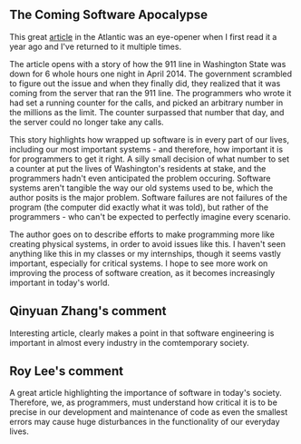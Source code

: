 ## The Coming Software Apocalypse

This great [article](https://www.theatlantic.com/technology/archive/2017/09/saving-the-world-from-code/540393/) in the Atlantic was an eye-opener when I first read it a year ago and I've returned to it multiple times. 

The article opens with a story of how the 911 line in Washington State was down for 6 whole hours one night in April 2014. The government scrambled to figure out the issue and when they finally did, they realized that it was coming from the server that ran the 911 line. The programmers who wrote it had set a running counter for the calls, and picked an arbitrary number in the millions as the limit. The counter surpassed that number that day, and the server could no longer take any calls.

This story highlights how wrapped up software is in every part of our lives, including our most important systems - and therefore, how important it is for programmers to get it right. A silly small decision of what number to set a counter at put the lives of Washington's residents at stake, and the programmers hadn't even anticipated the problem occuring. Software systems aren't tangible the way our old systems used to be, which the author posits is the major problem. Software failures are not failures of the program (the computer did exactly what it was told), but rather of the programmers - who can't be expected to perfectly imagine every scenario.

The author goes on to describe efforts to make programming more like creating physical systems, in order to avoid issues like this. I haven't seen anything like this in my classes or my internships, though it seems vastly important, especially for critical systems. I hope to see more work on improving the process of software creation, as it becomes increasingly important in today's world. 


## Qinyuan Zhang's comment

Interesting article, clearly makes a point in that software engineering is important in almost every industry in the comtemporary society. 

## Roy Lee's comment

A great article highlighting the importance of software in today's society. Therefore, we, as programmers, must understand how critical it is to be precise in our development and maintenance of code as even the smallest errors may cause huge disturbances in the functionality of our everyday lives. 